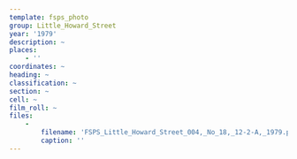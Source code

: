 ```yaml
---
template: fsps_photo
group: Little_Howard_Street
year: '1979'
description: ~
places:
    - ''
coordinates: ~
heading: ~
classification: ~
section: ~
cell: ~
film_roll: ~
files:
    -
        filename: 'FSPS_Little_Howard_Street_004,_No_18,_12-2-A,_1979.png'
        caption: ''
---
```

